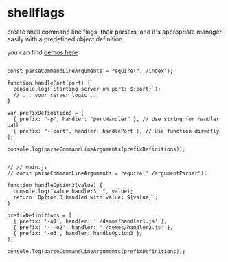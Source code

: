 # shellflags
create shell command line flags, their parsers, and it's appropriate manager easily with a predefined object definition

you can find [demos here](https://github.com/ganeshkbhat/shellflags/tree/main/demos)


```

const parseCommandLineArguments = require("../index");

function handlePort(port) {
  console.log(`Starting server on port: ${port}`);
  // ... your server logic ...
}

var prefixDefinitions = [
  { prefix: "-p", handler: "portHandler" }, // Use string for handler path
  { prefix: "--port", handler: handlePort }, // Use function directly
];

console.log(parseCommandLineArguments(prefixDefinitions));


// // main.js
// const parseCommandLineArguments = require('./argumentParser');

function handleOption3(value) {
  console.log("Value handler3: ", value);
  return `Option 3 handled with value: ${value}`;
}

prefixDefinitions = [
  { prefix: '-o1', handler: './demos/handler1.js' },
  { prefix: '---o2', handler: './demos/handler2.js' },
  { prefix: '-o3', handler: handleOption3 },
];

console.log(parseCommandLineArguments(prefixDefinitions));

```
